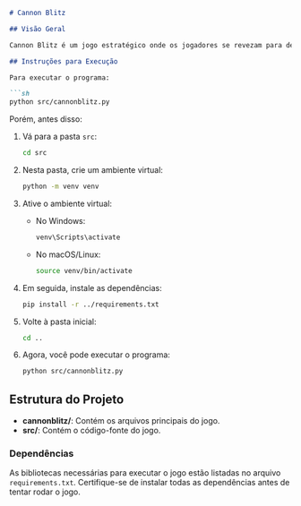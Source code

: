 
```markdown
# Cannon Blitz

## Visão Geral

Cannon Blitz é um jogo estratégico onde os jogadores se revezam para destruir as bases do oponente usando vários tipos de tiros. O objetivo é colocar e defender estrategicamente suas bases enquanto tenta destruir as bases do seu oponente.

## Instruções para Execução

Para executar o programa:

```sh
python src/cannonblitz.py
```

Porém, antes disso:

1. Vá para a pasta `src`:
    ```sh
    cd src
    ```

2. Nesta pasta, crie um ambiente virtual:
    ```sh
    python -m venv venv
    ```

3. Ative o ambiente virtual:
    - No Windows:
      ```sh
      venv\Scripts\activate
      ```
    - No macOS/Linux:
      ```sh
      source venv/bin/activate
      ```

4. Em seguida, instale as dependências:
    ```sh
    pip install -r ../requirements.txt
    ```

5. Volte à pasta inicial:
    ```sh
    cd ..
    ```

6. Agora, você pode executar o programa:
    ```sh
    python src/cannonblitz.py
    ```

## Estrutura do Projeto

- **cannonblitz/**: Contém os arquivos principais do jogo.
- **src/**: Contém o código-fonte do jogo.

### Dependências

As bibliotecas necessárias para executar o jogo estão listadas no arquivo `requirements.txt`. Certifique-se de instalar todas as dependências antes de tentar rodar o jogo.
